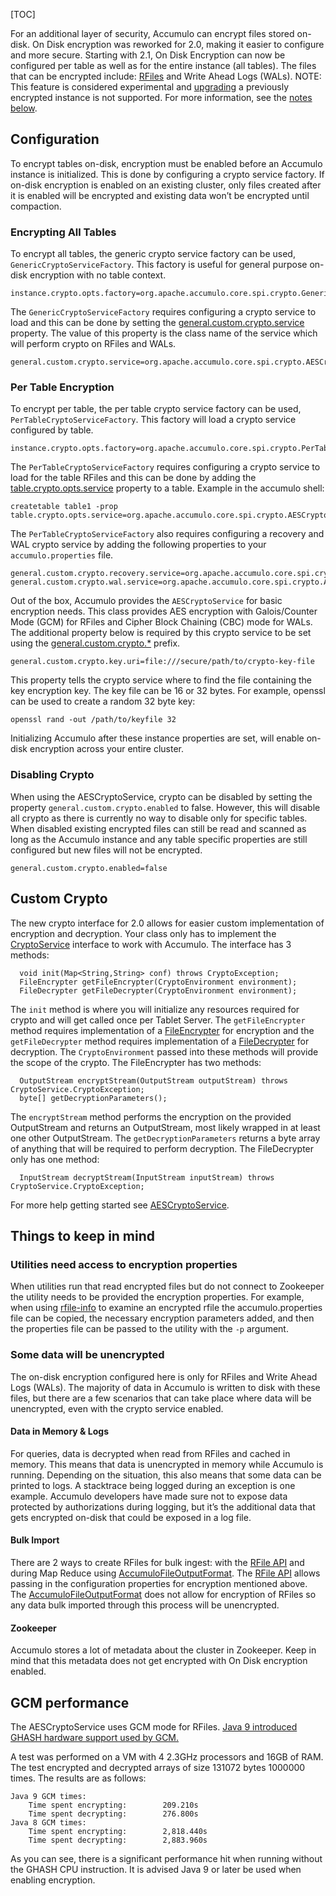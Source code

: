 [TOC]

For an additional layer of security, Accumulo can encrypt files stored on-disk. On Disk encryption was reworked for 2.0, making it easier to configure and more secure. Starting with 2.1, On Disk Encryption can now be configured per table as well as for the entire instance (all tables). The files that can be encrypted include: [RFiles](https://accumulo.apache.org/docs/2.x/getting-started/design#rfile) and Write Ahead Logs (WALs). NOTE: This feature is considered experimental and [upgrading](https://accumulo.apache.org/docs/2.x/administration/upgrading) a previously encrypted instance is not supported. For more information, see the [notes below](https://accumulo.apache.org/docs/2.x/security/on-disk-encryption#things-to-keep-in-mind).

Configuration
-----------------------------------------------------------------------------------------------

To encrypt tables on-disk, encryption must be enabled before an Accumulo instance is initialized. This is done by configuring a crypto service factory. If on-disk encryption is enabled on an existing cluster, only files created after it is enabled will be encrypted and existing data won’t be encrypted until compaction.

### Encrypting All Tables

To encrypt all tables, the generic crypto service factory can be used, `GenericCryptoServiceFactory`. This factory is useful for general purpose on-disk encryption with no table context.

```
instance.crypto.opts.factory=org.apache.accumulo.core.spi.crypto.GenericCryptoServiceFactory
```

The `GenericCryptoServiceFactory` requires configuring a crypto service to load and this can be done by setting the [general.custom.crypto.service](https://accumulo.apache.org/docs/2.x/configuration/server-properties#general_custom_crypto_service) property. The value of this property is the class name of the service which will perform crypto on RFiles and WALs.

```
general.custom.crypto.service=org.apache.accumulo.core.spi.crypto.AESCryptoService
```

### Per Table Encryption

To encrypt per table, the per table crypto service factory can be used, `PerTableCryptoServiceFactory`. This factory will load a crypto service configured by table.

```
instance.crypto.opts.factory=org.apache.accumulo.core.spi.crypto.PerTableCryptoServiceFactory
```

The `PerTableCryptoServiceFactory` requires configuring a crypto service to load for the table RFiles and this can be done by adding the [table.crypto.opts.service](https://accumulo.apache.org/docs/2.x/configuration/server-properties#table_crypto_opts_service) property to a table. Example in the accumulo shell:

```
createtable table1 -prop table.crypto.opts.service=org.apache.accumulo.core.spi.crypto.AESCryptoService
```

The `PerTableCryptoServiceFactory` also requires configuring a recovery and WAL crypto service by adding the following properties to your `accumulo.properties` file.

```
general.custom.crypto.recovery.service=org.apache.accumulo.core.spi.crypto.AESCryptoService
general.custom.crypto.wal.service=org.apache.accumulo.core.spi.crypto.AESCryptoService
```

Out of the box, Accumulo provides the `AESCryptoService` for basic encryption needs. This class provides AES encryption with Galois/Counter Mode (GCM) for RFiles and Cipher Block Chaining (CBC) mode for WALs. The additional property below is required by this crypto service to be set using the [general.custom.crypto.\*](https://accumulo.apache.org/docs/2.x/configuration/server-properties#general_custom_crypto_prefix) prefix.

```
general.custom.crypto.key.uri=file:///secure/path/to/crypto-key-file
```

This property tells the crypto service where to find the file containing the key encryption key. The key file can be 16 or 32 bytes. For example, openssl can be used to create a random 32 byte key:

```
openssl rand -out /path/to/keyfile 32
```

Initializing Accumulo after these instance properties are set, will enable on-disk encryption across your entire cluster.

### Disabling Crypto

When using the AESCryptoService, crypto can be disabled by setting the property `general.custom.crypto.enabled` to false. However, this will disable all crypto as there is currently no way to disable only for specific tables. When disabled existing encrypted files can still be read and scanned as long as the Accumulo instance and any table specific properties are still configured but new files will not be encrypted.

```
general.custom.crypto.enabled=false
```

Custom Crypto
-----------------------------------------------------------------------------------------------

The new crypto interface for 2.0 allows for easier custom implementation of encryption and decryption. Your class only has to implement the [CryptoService](https://static.javadoc.io/org.apache.accumulo/accumulo-core/2.1.2/org/apache/accumulo/core/spi/crypto/CryptoService.html) interface to work with Accumulo. The interface has 3 methods:

```
  void init(Map<String,String> conf) throws CryptoException;
  FileEncrypter getFileEncrypter(CryptoEnvironment environment);
  FileDecrypter getFileDecrypter(CryptoEnvironment environment);
```

The `init` method is where you will initialize any resources required for crypto and will get called once per Tablet Server. The `getFileEncrypter` method requires implementation of a [FileEncrypter](https://static.javadoc.io/org.apache.accumulo/accumulo-core/2.1.2/org/apache/accumulo/core/spi/crypto/FileEncrypter.html) for encryption and the `getFileDecrypter` method requires implementation of a [FileDecrypter](https://static.javadoc.io/org.apache.accumulo/accumulo-core/2.1.2/org/apache/accumulo/core/spi/crypto/FileDecrypter.html) for decryption. The `CryptoEnvironment` passed into these methods will provide the scope of the crypto. The FileEncrypter has two methods:

```
  OutputStream encryptStream(OutputStream outputStream) throws CryptoService.CryptoException;
  byte[] getDecryptionParameters();
```

The `encryptStream` method performs the encryption on the provided OutputStream and returns an OutputStream, most likely wrapped in at least one other OutputStream. The `getDecryptionParameters` returns a byte array of anything that will be required to perform decryption. The FileDecrypter only has one method:

```
  InputStream decryptStream(InputStream inputStream) throws CryptoService.CryptoException;
```

For more help getting started see [AESCryptoService](https://static.javadoc.io/org.apache.accumulo/accumulo-core/2.1.2/org/apache/accumulo/core/security/crypto/impl/AESCryptoService.html).

Things to keep in mind
-----------------------------------------------------------------------------------------------------------------

### Utilities need access to encryption properties

When utilities run that read encrypted files but do not connect to Zookeeper the utility needs to be provided the encryption properties. For example, when using [rfile-info](https://accumulo.apache.org/docs/2.x/troubleshooting/tools#rfileinfo) to examine an encrypted rfile the accumulo.properties file can be copied, the necessary encryption parameters added, and then the properties file can be passed to the utility with the `-p` argument.

### Some data will be unencrypted

The on-disk encryption configured here is only for RFiles and Write Ahead Logs (WALs). The majority of data in Accumulo is written to disk with these files, but there are a few scenarios that can take place where data will be unencrypted, even with the crypto service enabled.

#### Data in Memory & Logs

For queries, data is decrypted when read from RFiles and cached in memory. This means that data is unencrypted in memory while Accumulo is running. Depending on the situation, this also means that some data can be printed to logs. A stacktrace being logged during an exception is one example. Accumulo developers have made sure not to expose data protected by authorizations during logging, but it’s the additional data that gets encrypted on-disk that could be exposed in a log file.

#### Bulk Import

There are 2 ways to create RFiles for bulk ingest: with the [RFile API](https://static.javadoc.io/org.apache.accumulo/accumulo-core/2.1.2/org/apache/accumulo/core/client/rfile/RFile.html) and during Map Reduce using [AccumuloFileOutputFormat](https://static.javadoc.io/org.apache.accumulo/accumulo-hadoop-mapreduce/2.1.2/org/apache/accumulo/hadoop/mapreduce/AccumuloFileOutputFormat.html). The [RFile API](https://static.javadoc.io/org.apache.accumulo/accumulo-core/2.1.2/org/apache/accumulo/core/client/rfile/RFile.html) allows passing in the configuration properties for encryption mentioned above. The [AccumuloFileOutputFormat](https://static.javadoc.io/org.apache.accumulo/accumulo-hadoop-mapreduce/2.1.2/org/apache/accumulo/hadoop/mapreduce/AccumuloFileOutputFormat.html) does not allow for encryption of RFiles so any data bulk imported through this process will be unencrypted.

#### Zookeeper

Accumulo stores a lot of metadata about the cluster in Zookeeper. Keep in mind that this metadata does not get encrypted with On Disk encryption enabled.

GCM performance
---------------------------------------------------------------------------------------------------

The AESCryptoService uses GCM mode for RFiles. [Java 9 introduced GHASH hardware support used by GCM.](https://openjdk.java.net/jeps/246)

A test was performed on a VM with 4 2.3GHz processors and 16GB of RAM. The test encrypted and decrypted arrays of size 131072 bytes 1000000 times. The results are as follows:

```
Java 9 GCM times:
    Time spent encrypting:        209.210s
    Time spent decrypting:        276.800s
Java 8 GCM times:
    Time spent encrypting:        2,818.440s
    Time spent decrypting:        2,883.960s
```

As you can see, there is a significant performance hit when running without the GHASH CPU instruction. It is advised Java 9 or later be used when enabling encryption.

